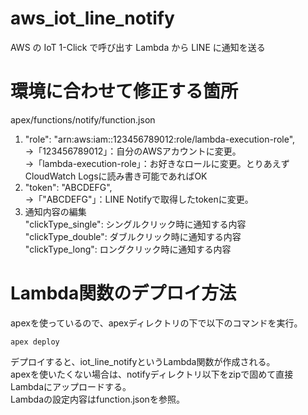 # aws_iot_line_notify
AWS の IoT 1-Click で呼び出す Lambda から LINE に通知を送る

# 環境に合わせて修正する箇所
apex/functions/notify/function.json  
1. "role": "arn:aws:iam::123456789012:role/lambda-execution-role",  
→「123456789012」：自分のAWSアカウントに変更。  
→「lambda-execution-role」：お好きなロールに変更。とりあえずCloudWatch Logsに読み書き可能であればOK  
2. "token": "ABCDEFG",  
→「"ABCDEFG"」：LINE Notifyで取得したtokenに変更。
3. 通知内容の編集  
"clickType_single": シングルクリック時に通知する内容  
"clickType_double": ダブルクリック時に通知する内容  
"clickType_long": ロングクリック時に通知する内容  

# Lambda関数のデプロイ方法
apexを使っているので、apexディレクトリの下で以下のコマンドを実行。  

```
apex deploy
```

デプロイすると、iot_line_notifyというLambda関数が作成される。  
apexを使いたくない場合は、notifyディレクトリ以下をzipで固めて直接Lambdaにアップロードする。  
Lambdaの設定内容はfunction.jsonを参照。  

